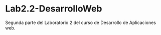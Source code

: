# Lab2.2-DesarrolloWeb
Segunda parte del Laboratorio 2 del curso de Desarrollo de Aplicaciones web.
